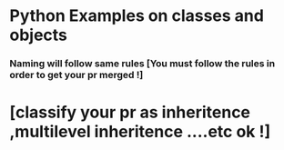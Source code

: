 # Python Examples on classes and objects  
### Naming will follow same rules [You must follow the rules in order to get your pr merged !]
# [classify your pr as inheritence ,multilevel inheritence ....etc ok !]
